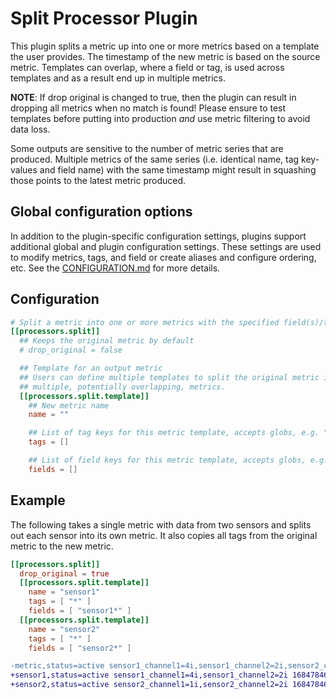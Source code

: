 # Split Processor Plugin

This plugin splits a metric up into one or more metrics based on a template
the user provides. The timestamp of the new metric is based on the source
metric. Templates can overlap, where a field or tag, is used across templates
and as a result end up in multiple metrics.

**NOTE**: If drop original is changed to true, then the plugin can result in
dropping all metrics when no match is found! Please ensure to test
templates before putting into production *and* use metric filtering to
avoid data loss.

Some outputs are sensitive to the number of metric series that are produced.
Multiple metrics of the same series (i.e. identical name, tag key-values and
field name) with the same timestamp might result in squashing those points
to the latest metric produced.

## Global configuration options <!-- @/docs/includes/plugin_config.md -->

In addition to the plugin-specific configuration settings, plugins support
additional global and plugin configuration settings. These settings are used to
modify metrics, tags, and field or create aliases and configure ordering, etc.
See the [CONFIGURATION.md][CONFIGURATION.md] for more details.

[CONFIGURATION.md]: ../../../docs/CONFIGURATION.md#plugins

## Configuration

```toml @sample.conf
# Split a metric into one or more metrics with the specified field(s)/tag(s)
[[processors.split]]
  ## Keeps the original metric by default
  # drop_original = false

  ## Template for an output metric
  ## Users can define multiple templates to split the original metric into
  ## multiple, potentially overlapping, metrics.
  [[processors.split.template]]
    ## New metric name
    name = ""

    ## List of tag keys for this metric template, accepts globs, e.g. "*"
    tags = []

    ## List of field keys for this metric template, accepts globs, e.g. "*"
    fields = []
```

## Example

The following takes a single metric with data from two sensors and splits out
each sensor into its own metric. It also copies all tags from the original
metric to the new metric.

```toml
[[processors.split]]
  drop_original = true
  [[processors.split.template]]
    name = "sensor1"
    tags = [ "*" ]
    fields = [ "sensor1*" ]
  [[processors.split.template]]
    name = "sensor2"
    tags = [ "*" ]
    fields = [ "sensor2*" ]
```

```diff
-metric,status=active sensor1_channel1=4i,sensor1_channel2=2i,sensor2_channel1=1i,sensor2_channel2=2i 1684784689000000000
+sensor1,status=active sensor1_channel1=4i,sensor1_channel2=2i 1684784689000000000
+sensor2,status=active sensor2_channel1=1i,sensor2_channel2=2i 1684784689000000000
```
